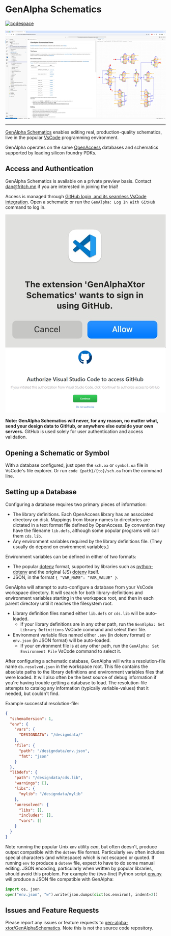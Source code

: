 
# GenAlpha Schematics

[![codespace](https://github.com/codespaces/badge.svg "Open in GitHub Codespaces")](https://codespaces.new/gen-alpha-xtor/GenAlphaSchematicsDemo?quickstart=1)

<picture style="max-width:600px;width:100%">
  <source 
    media="(prefers-color-scheme: dark)" 
    srcset="https://raw.githubusercontent.com/gen-alpha-xtor/GenAlphaSchematics/main/files/genalpha-demo-chrome-dark.jpg"
  >
  <source 
    media="(prefers-color-scheme: light)" 
    srcset="https://raw.githubusercontent.com/gen-alpha-xtor/GenAlphaSchematics/main/files/genalpha-demo-chrome-light.jpg"
  >
  <a href=https://codespaces.new/gen-alpha-xtor/GenAlphaSchematicsDemo?quickstart=1>
  <img 
    alt="demo" 
    width="1200"
    src="https://raw.githubusercontent.com/gen-alpha-xtor/GenAlphaSchematics/main/files/genalpha-demo-chrome-light.jpg"
  >
  </a>
</picture>

---

[GenAlpha Schematics](https://marketplace.visualstudio.com/items?itemName=gen-alpha-xtor.schematics-vscode) enables editing real, production-quality schematics, live in the popular [VsCode](https://code.visualstudio.com) programming environment.

GenAlpha operates on the same [OpenAccess](https://si2.org/openaccess) databases and schematics supported by leading silicon foundry PDKs.

## Access and Authentication

GenAlpha Schematics is available on a private preview basis. Contact [dan@fritch.mn](mailto:dan@fritch.mn) if you are interested in joining the trial! 

Access is managed through [GitHub login, and its seamless VsCode integration](https://code.visualstudio.com/docs/sourcecontrol/github). Open a schematic or run the `GenAlpha: Log In With GitHub` command to log in.

![](https://raw.githubusercontent.com/gen-alpha-xtor/GenAlphaSchematics/main/files/github-popup.jpg)
![](https://raw.githubusercontent.com/gen-alpha-xtor/GenAlphaSchematics/main/files/github-web.jpg)

**Note:** __GenAlpha Schematics will never, for any reason, no matter what, send your design data to GitHub, or anywhere else outside your own servers.__ 
GitHub is used solely for user authentication and access validation. 

## Opening a Schematic or Symbol

With a database configured, just open the `sch.oa` or `symbol.oa` file in VsCode's file explorer. 
Or run `code {path}/{to}/sch.oa` from the command line.

## Setting up a Database

Configuring a database requires two primary pieces of information: 

- The library definitions. Each OpenAccess library has an associated directory on disk. Mappings from library-names to directories are dictated in a text format file defined by OpenAccess. By convention they have the filename `lib.defs`, although some popular programs will call them `cds.lib`. 
- Any environment variables required by the library definitions file. (They usually do depend on environment variables.)

Environment variables can be defined in either of two formats: 

- The popular [dotenv](https://www.dotenv.org/docs/security/env) format, supported by libraries such as [python-dotenv](https://pypi.org/project/python-dotenv/) and the original (JS) [dotenv](https://github.com/motdotla/dotenv) itself. 
- JSON, in the format `{ "VAR_NAME": "VAR_VALUE" }`.

GenAlpha will attempt to auto-configure a database from your VsCode workspace directory. It will search for both library-definitions and environment variables starting in the workspace root, and then in each parent directory until it reaches the filesystem root. 

- Library definition files named either `lib.defs` or `cds.lib` will be auto-loaded. 
  - If your library definitions are in any other path, run the `GenAlpha: Set Library Definitions` VsCode command and select their file.  
- Environment variable files named either `.env` (in dotenv format) or `env.json` (in JSON format) will be auto-loaded.
  - If your environment file is at any other path, run the `GenAlpha: Set Environment File` VsCode command to select it.

After configuring a schematic database, GenAlpha will write a resolution-file name `db.resolved.json` in the workspace root. This file contains the absolute paths to the library definitions and environment variables files that were loaded. It will also often be the best source of debug information if you're having trouble getting a database to load. The resolution-file attempts to catalog any information (typically variable-values) that it needed, but couldn't find. 

Example successful resolution-file:

```json
{
  "schemaVersion": 1,
  "env": {
    "vars": {
      "DESIGNDATA": "/designdata/"
    },
    "file": {
      "path": "/designdata/env.json",
      "fmt": "json"
    }
  },
  "libdefs": {
    "path": "/designdata/cds.lib",
    "warnings": [],
    "libs": {
      "mylib": "/designdata/mylib"
    },
    "unresolved": {
      "libs": [],
      "includes": [],
      "vars": []
    }
  }
}
```

Note running the popular Unix `env` utility *can*, but often doesn't, produce output compatible with the `dotenv` file format. Particularly `env` often includes special characters (and whitespace) which is not escaped or quoted. If running `env` to produce a `dotenv` file, expect to have to do some manual editing. JSON encoding, particularly when written by popular libraries, should avoid this problem. For example the (two-line) Python script [env.py](https://raw.githubusercontent.com/gen-alpha-xtor/GenAlphaSchematics/main/files/env.py) will produce a JSON file compatible with GenAlpha: 

```python
import os, json
open("env.json", "w").write(json.dumps(dict(os.environ), indent=2))
```

## Issues and Feature Requests

Please report any issues or feature requests to [gen-alpha-xtor/GenAlphaSchematics](https://github.com/gen-alpha-xtor/GenAlphaSchematics). Note this is not the source code repository.
